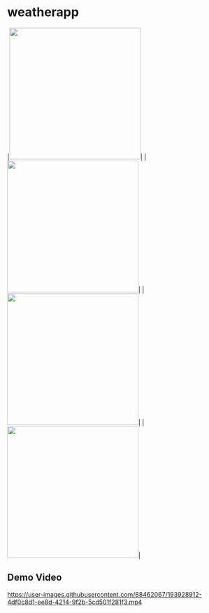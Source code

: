 # weatherapp

|<img src="https://user-images.githubusercontent.com/88462067/193930005-a31d9122-6b96-458b-aa96-05bae27382e2.jpg" width="300">|
|<img src="https://user-images.githubusercontent.com/88462067/193930265-913c0cff-5f15-4c20-a3a0-25997cfe1fae.jpg" width="300">|
|<img src="https://user-images.githubusercontent.com/88462067/193930273-351dcd1f-b125-4c50-bd46-4691bd433d60.jpg" width="300">|
|<img src="https://user-images.githubusercontent.com/88462067/193930278-63576b7e-c53b-45d4-9f25-77aa96928b1f.jpg" width="300">|

## Demo Video
https://user-images.githubusercontent.com/88462067/193928912-4df0c8d1-ee8d-4214-9f2b-5cd501f281f3.mp4
